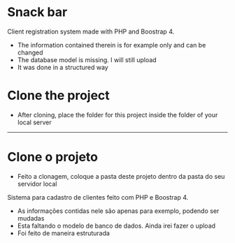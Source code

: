 # Snack bar

Client registration system made with PHP and Boostrap 4.
- The information contained therein is for example only and can be changed
- The database model is missing. I will still upload
- It was done in a structured way

# Clone the project

* After cloning, place the folder for this project inside the folder of your local server

-------

# Clone o projeto

* Feito a clonagem, coloque a pasta deste projeto dentro da pasta do seu servidor local 


Sistema para cadastro de clientes feito com PHP e Boostrap 4.
- As informações contidas nele são apenas para exemplo, podendo ser mudadas
- Esta faltando o modelo de banco de dados. Ainda irei fazer o upload
- Foi feito de maneira estruturada

